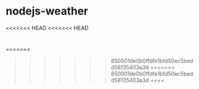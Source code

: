 # nodejs-weather
<<<<<<< HEAD
<<<<<<< HEAD

#
=======
>>>>>>> 850001de0b0ffdfe1bfd50ec5bedd58135403a3d
=======
>>>>>>> 850001de0b0ffdfe1bfd50ec5bedd58135403a3d
====